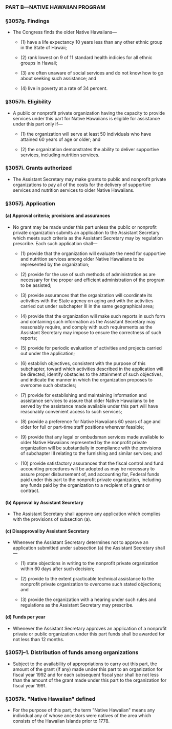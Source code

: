 ### PART B—NATIVE HAWAIIAN PROGRAM

### §3057g. Findings
* The Congress finds the older Native Hawaiians—

  * (1) have a life expectancy 10 years less than any other ethnic group in the State of Hawaii;

  * (2) rank lowest on 9 of 11 standard health indicies for all ethnic groups in Hawaii;

  * (3) are often unaware of social services and do not know how to go about seeking such assistance; and

  * (4) live in poverty at a rate of 34 percent.

### §3057h. Eligibility
* A public or nonprofit private organization having the capacity to provide services under this part for Native Hawaiians is eligible for assistance under this part only if—

  * (1) the organization will serve at least 50 individuals who have attained 60 years of age or older; and

  * (2) the organization demonstrates the ability to deliver supportive services, including nutrition services.

### §3057i. Grants authorized
* The Assistant Secretary may make grants to public and nonprofit private organizations to pay all of the costs for the delivery of supportive services and nutrition services to older Native Hawaiians.

### §3057j. Application
#### (a) Approval criteria; provisions and assurances
* No grant may be made under this part unless the public or nonprofit private organization submits an application to the Assistant Secretary which meets such criteria as the Assistant Secretary may by regulation prescribe. Each such application shall—

  * (1) provide that the organization will evaluate the need for supportive and nutrition services among older Native Hawaiians to be represented by the organization;

  * (2) provide for the use of such methods of administration as are necessary for the proper and efficient administration of the program to be assisted;

  * (3) provide assurances that the organization will coordinate its activities with the State agency on aging and with the activities carried out under subchapter III in the same geographical area;

  * (4) provide that the organization will make such reports in such form and containing such information as the Assistant Secretary may reasonably require, and comply with such requirements as the Assistant Secretary may impose to ensure the correctness of such reports;

  * (5) provide for periodic evaluation of activities and projects carried out under the application;

  * (6) establish objectives, consistent with the purpose of this subchapter, toward which activities described in the application will be directed, identify obstacles to the attainment of such objectives, and indicate the manner in which the organization proposes to overcome such obstacles;

  * (7) provide for establishing and maintaining information and assistance services to assure that older Native Hawaiians to be served by the assistance made available under this part will have reasonably convenient access to such services;

  * (8) provide a preference for Native Hawaiians 60 years of age and older for full or part-time staff positions wherever feasible;

  * (9) provide that any legal or ombudsman services made available to older Native Hawaiians represented by the nonprofit private organization will be substantially in compliance with the provisions of subchapter III relating to the furnishing and similar services; and

  * (10) provide satisfactory assurances that the fiscal control and fund accounting procedures will be adopted as may be necessary to assure proper disbursement of, and accounting for, Federal funds paid under this part to the nonprofit private organization, including any funds paid by the organization to a recipient of a grant or contract.

#### (b) Approval by Assistant Secretary
* The Assistant Secretary shall approve any application which complies with the provisions of subsection (a).

#### (c) Disapproval by Assistant Secretary
* Whenever the Assistant Secretary determines not to approve an application submitted under subsection (a) the Assistant Secretary shall—

  * (1) state objections in writing to the nonprofit private organization within 60 days after such decision;

  * (2) provide to the extent practicable technical assistance to the nonprofit private organization to overcome such stated objections; and

  * (3) provide the organization with a hearing under such rules and regulations as the Assistant Secretary may prescribe.

#### (d) Funds per year
* Whenever the Assistant Secretary approves an application of a nonprofit private or public organization under this part funds shall be awarded for not less than 12 months.

### §3057j–1. Distribution of funds among organizations
* Subject to the availability of appropriations to carry out this part, the amount of the grant (if any) made under this part to an organization for fiscal year 1992 and for each subsequent fiscal year shall be not less than the amount of the grant made under this part to the organization for fiscal year 1991.

### §3057k. "Native Hawaiian" defined
* For the purpose of this part, the term "Native Hawaiian" means any individual any of whose ancestors were natives of the area which consists of the Hawaiian Islands prior to 1778.